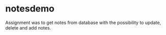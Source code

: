 # notesdemo

Assignment was to get notes from database with the possibility to update, delete and add notes.
